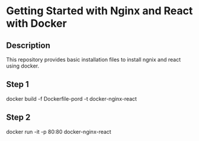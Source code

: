 # Getting Started with Nginx and React with Docker

## Description

This repository provides basic installation files to install ngnix and react using docker.

## Step 1

docker build -f Dockerfile-pord -t docker-nginx-react

## Step 2

docker run -it -p 80:80 docker-nginx-react
